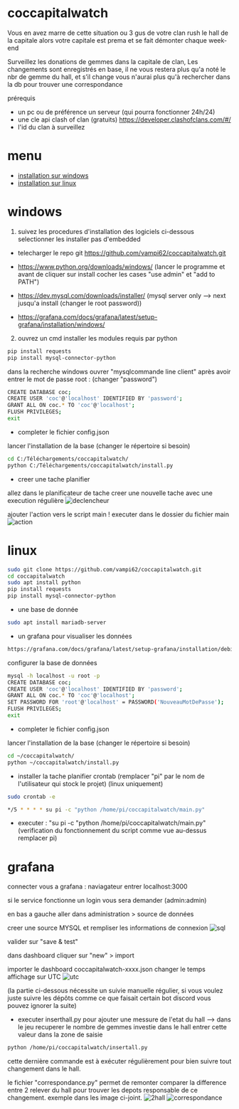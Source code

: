 # coccapitalwatch

Vous en avez marre de cette situation ou 3 gus de votre clan rush le hall de la capitale alors votre capitale est prema et se fait démonter chaque week-end

Surveillez les donations de gemmes dans la capitale de clan,
Les changements sont enregistrés en base, il ne vous restera plus qu'a noté le nbr de gemme du hall, et s’il change vous n'aurai plus qu'à rechercher dans la db pour trouver une correspondance

prérequis
- un pc ou de préférence un serveur (qui pourra fonctionner 24h/24)
- une cle api clash of clan (gratuits) https://developer.clashofclans.com/#/
- l'id du clan à surveillez

# menu

* [installation sur windows](#windows)
* [installation sur linux](#linux)

# windows

1) suivez les procedures d'installation des logiciels ci-dessous
selectionner les installer pas d'embedded

- telecharger le repo git https://github.com/vampi62/coccapitalwatch.git

- https://www.python.org/downloads/windows/
(lancer le programme et avant de cliquer sur install cocher les cases "use admin" et "add to PATH")

- https://dev.mysql.com/downloads/installer/
(mysql server only --> next jusqu'a install (changer le root password))

- https://grafana.com/docs/grafana/latest/setup-grafana/installation/windows/

2) ouvrez un cmd
installer les modules requis par python
```sh
pip install requests
pip install mysql-connector-python
```

dans la recherche windows ouvrer "mysqlcommande line client"
après avoir entrer le mot de passe root :
(changer "password")
```sh
CREATE DATABASE coc;
CREATE USER 'coc'@'localhost' IDENTIFIED BY 'password';
GRANT ALL ON coc.* TO 'coc'@'localhost';
FLUSH PRIVILEGES;
exit
```

- completer le fichier config.json

lancer l'installation de la base (changer le répertoire si besoin)
```sh
cd C:/Téléchargements/coccapitalwatch/
python C:/Téléchargements/coccapitalwatch/install.py
```

- creer une tache planifier

allez dans le planificateur de tache
creer une nouvelle tache avec une execution régulière
![declencheur](https://github.com/vampi62/coccapitalwatch/assets/104321401/bab9dd4c-f75e-41b3-aa35-880a9911fd0a)

ajouter l'action vers le script main ! executer dans le dossier du fichier main
![action](https://github.com/vampi62/coccapitalwatch/assets/104321401/b76b3a3d-ed74-4ee4-bbdf-bbbbd563b330)


# linux
```sh
sudo git clone https://github.com/vampi62/coccapitalwatch.git
cd coccapitalwatch
sudo apt install python
pip install requests
pip install mysql-connector-python
```
- une base de donnée
```sh 
sudo apt install mariadb-server
```
- un grafana pour visualiser les données
```sh
https://grafana.com/docs/grafana/latest/setup-grafana/installation/debian/
```

configurer la base de données
```sh
mysql -h localhost -u root -p
CREATE DATABASE coc;
CREATE USER 'coc'@'localhost' IDENTIFIED BY 'password';
GRANT ALL ON coc.* TO 'coc'@'localhost';
SET PASSWORD FOR 'root'@'localhost' = PASSWORD('NouveauMotDePasse');
FLUSH PRIVILEGES;
exit
```

- completer le fichier config.json

lancer l'installation de la base (changer le répertoire si besoin)
```sh
cd ~/coccapitalwatch/
python ~/coccapitalwatch/install.py
```

- installer la tache planifier
crontab (remplacer "pi" par le nom de l'utilisateur qui stock le projet) (linux uniquement)
```sh
sudo crontab -e

*/5 * * * * su pi -c "python /home/pi/coccapitalwatch/main.py"
```
- executer : "su pi -c "python /home/pi/coccapitalwatch/main.py"
(verification du fonctionnement du script comme vue au-dessus remplacer pi)


# grafana

connecter vous a grafana :
naviagateur entrer localhost:3000

si le service fonctionne un login vous sera demander (admin:admin)


en bas a gauche aller dans administration > source de données

creer une source MYSQL et rempliser les informations de connexion
![sql](https://github.com/vampi62/coccapitalwatch/assets/104321401/d6cfc9a9-df56-428f-9e00-a20069dbbe42)

valider sur "save & test"

dans dashboard cliquer sur "new" > import

importer le dashboard coccapitalwatch-xxxx.json
changer le temps affichage sur UTC
![utc](https://github.com/vampi62/coccapitalwatch/assets/104321401/20367ef6-ecbb-4f06-824e-f5d276e442c7)



(la partie ci-dessous nécessite un suivie manuelle régulier, si vous voulez juste suivre les dépôts comme ce que faisait certain bot discord vous pouvez ignorer la suite)

- executer inserthall.py pour ajouter une messure de l'etat du hall --> dans le jeu recuperer le nombre de gemmes investie dans le hall entrer cette valeur dans la zone de saisie
```sh
python /home/pi/coccapitalwatch/insertall.py
```
cette dernière commande est à exécuter régulièrement pour bien suivre tout changement dans le hall.

le fichier "correspondance.py" permet de remonter comparer la difference entre 2 relever du hall pour trouver les depots responsable de ce changement.
exemple dans les image ci-joint.
![2hall](https://github.com/vampi62/coccapitalwatch/assets/104321401/184a5306-998f-4e2c-90ec-5b0c638399af)
![correspondance](https://github.com/vampi62/coccapitalwatch/assets/104321401/1936c7bb-bc0b-45b4-ad74-8fe62286b9af)

